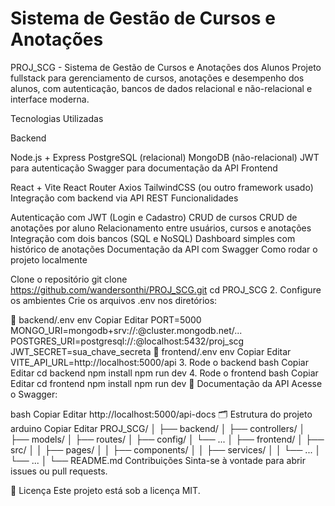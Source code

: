 # Sistema de Gestão de Cursos e Anotações

PROJ_SCG - Sistema de Gestão de Cursos e Anotações dos Alunos
Projeto fullstack para gerenciamento de cursos, anotações e desempenho dos alunos, com autenticação, bancos de dados relacional e não-relacional e interface moderna.

Tecnologias Utilizadas

Backend

Node.js + Express
PostgreSQL (relacional)
MongoDB (não-relacional)
JWT para autenticação
Swagger para documentação da API
Frontend

React + Vite
React Router
Axios
TailwindCSS (ou outro framework usado)
Integração com backend via API REST
Funcionalidades

Autenticação com JWT (Login e Cadastro)
CRUD de cursos
CRUD de anotações por aluno
Relacionamento entre usuários, cursos e anotações
Integração com dois bancos (SQL e NoSQL)
Dashboard simples com histórico de anotações
Documentação da API com Swagger
Como rodar o projeto localmente

Clone o repositório
git clone https://github.com/wandersonthi/PROJ_SCG.git
cd PROJ_SCG
2. Configure os ambientes
Crie os arquivos .env nos diretórios:

📁 backend/.env
env
Copiar
Editar
PORT=5000
MONGO_URI=mongodb+srv://<user>:<password>@cluster.mongodb.net/...
POSTGRES_URI=postgresql://<user>:<password>@localhost:5432/proj_scg
JWT_SECRET=sua_chave_secreta
📁 frontend/.env
env
Copiar
Editar
VITE_API_URL=http://localhost:5000/api
3. Rode o backend
bash
Copiar
Editar
cd backend
npm install
npm run dev
4. Rode o frontend
bash
Copiar
Editar
cd frontend
npm install
npm run dev
📘 Documentação da API
Acesse o Swagger:

bash
Copiar
Editar
http://localhost:5000/api-docs
🗂 Estrutura do projeto
arduino
Copiar
Editar
PROJ_SCG/
│
├── backend/
│   ├── controllers/
│   ├── models/
│   ├── routes/
│   ├── config/
│   └── ...
│
├── frontend/
│   ├── src/
│   │   ├── pages/
│   │   ├── components/
│   │   ├── services/
│   │   └── ...
│   └── ...
│
└── README.md
Contribuições
Sinta-se à vontade para abrir issues ou pull requests.

🧾 Licença
Este projeto está sob a licença MIT.